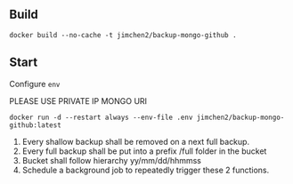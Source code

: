## Build

```
docker build --no-cache -t jimchen2/backup-mongo-github .
```

## Start

Configure `env`

PLEASE USE PRIVATE IP MONGO URI


```
docker run -d --restart always --env-file .env jimchen2/backup-mongo-github:latest
```

1. Every shallow backup shall be removed on a next full backup.
2. Every full backup shall be put into a prefix /full folder in the bucket
3. Bucket shall follow hierarchy yy/mm/dd/hhmmss
4. Schedule a background job to repeatedly trigger these 2 functions.
